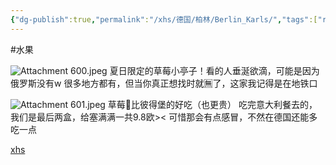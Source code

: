 ```yaml
---
{"dg-publish":true,"permalink":"/xhs/德国/柏林/Berlin_Karls/","tags":["rednote","柏林"],"created":"2023-07-01","updated":"2025-04-14T22:10:26.916+08:00"}
---
```


#水果

![Attachment 600.jpeg](/img/user/xhs/%E5%BE%B7%E5%9B%BD/%E6%9F%8F%E6%9E%97/photo-Berlin/Attachment%20600.jpeg)
夏日限定的草莓小亭子！看的人垂涎欲滴，可能是因为俄罗斯没有w
很多地方都有，但当你真正想找时就🈚️了，这家我记得是在地铁口

![Attachment 601.jpeg](/img/user/xhs/%E5%BE%B7%E5%9B%BD/%E6%9F%8F%E6%9E%97/photo-Berlin/Attachment%20601.jpeg)
草莓🍓比彼得堡的好吃（也更贵）
吃完意大利餐去的，我们是最后两盒，给塞满满一共9.8欧><
可惜那会有点感冒，不然在德国还能多吃一点

[xhs](https://www.xiaohongshu.com/explore/64a07c350000000007038a58?xsec_token=AB6PJwqCqHWFDxqKaCZKBE2-mJOR44I3FBMHcnoQN8icA=&xsec_source=pc_user)